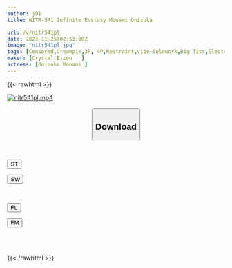 ```yaml
---
author: j91
title: NITR-541 Infinite Ecstasy Monami Onizuka

url: /v/nitr541pl
date: 2023-11-25T02:53:00Z
image: "nitr541pl.jpg"
tags: [Censored,Creampie,3P, 4P,Restraint,Vibe,Solowork,Big Tits,Electric Massager,Squirting,Shibari,Huge Butt,Huge Cock,Rolling Back Eyes - Fainting	 ]
maker: [Crystal Eizou   ]
actress: [Onizuka Monami ]
---
```



{{< rawhtml >}}

<div class="video" data-videoid="7zMMMp06kDSorM">
    <a href="javascript:;">
        <img src="/v/nitr541pl/nitr541pl.jpg" width="WIDTH" height="HEIGHT" alt="nitr541pl.mp4" loading="lazy">
    </a>
</div>

<script type="text/javascript" src="https://j91.asia/asset/on-demand-st.js"></script>

<br>
  <link rel="stylesheet" href="https://j91.asia/asset/bs5.css">
  
  <center>
  <button class="btn btn-primary" type="button" data-bs-toggle="collapse" data-bs-target=".multi-collapse" aria-expanded="false" aria-controls="multiCollapseExample1 multiCollapseExample2"><h2>Download</h2></button></center>
</p>
<div class="row">
  <div class="col">
    <div class="collapse multi-collapse" id="multiCollapseExample1">
      <div class="card card-body">
	      	      <br>
<div class="buttons">  
<p><a href="https://streamtape.to/v/7zMMMp06kDSorM" target="_blank"><button class="btn-hover color-3"><i class="fa fa-download"></i> ST</button></a></p>
<p><a href="https://flaswish.com/0qhttbt4z5jr" target="_blank"><button class="btn-hover color-2"><i class="fa fa-download"></i> SW</button></a></p></div>
    </div>
  </div>
</div>
  <div class="col">
    <div class="collapse multi-collapse" id="multiCollapseExample2">
      <div class="card card-body">
	      <br>
<div class="buttons">
<p><a href="javascript:;" target="_blank"><button class="btn-hover color-9"><i class="fa fa-download"></i> FL</button></a></p>
<p><a href="javascript:;" target="_blank"><button class="btn-hover color-8"><i class="fa fa-download"></i> FM</button></a></p></div>
<br><br>
      </div>
    </div>
  </div>
</div>

{{< /rawhtml >}}
